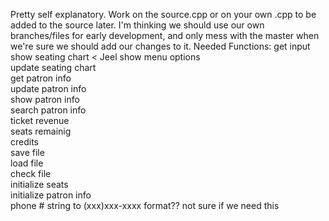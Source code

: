 Pretty self explanatory. Work on the source.cpp or on your own .cpp to be added to the source later.
I'm thinking we should use our own branches/files for early development, and only mess with the master when we're sure we should add our changes to it.
Needed Functions:
get input  
show seating chart < Jeel
show menu options  
update seating chart  
get patron info  
update patron info  
show patron info  
search patron info  
ticket revenue  
seats remainig  
credits  
save file  
load file  
check file  
initialize seats  
initialize patron info  
phone # string to (xxx)xxx-xxxx format?? not sure if we need this  
